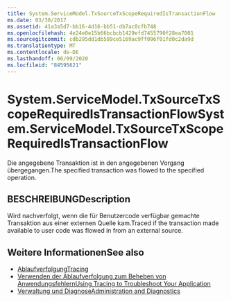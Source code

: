 ```yaml
---
title: System.ServiceModel.TxSourceTxScopeRequiredIsTransactionFlow
ms.date: 03/30/2017
ms.assetid: 41a3a5d7-bb16-4d16-bb51-db7ac0cfb748
ms.openlocfilehash: 4e24e0e15b66bcbcb1429efd7455790f28ea7001
ms.sourcegitcommit: cdb295dd1db589ce5169ac9ff096f01fd0c2da9d
ms.translationtype: MT
ms.contentlocale: de-DE
ms.lasthandoff: 06/09/2020
ms.locfileid: "84595621"
---
```

# <a name="systemservicemodeltxsourcetxscoperequiredistransactionflow"></a><span data-ttu-id="27b47-102">System.ServiceModel.TxSourceTxScopeRequiredIsTransactionFlow</span><span class="sxs-lookup"><span data-stu-id="27b47-102">System.ServiceModel.TxSourceTxScopeRequiredIsTransactionFlow</span></span>
<span data-ttu-id="27b47-103">Die angegebene Transaktion ist in den angegebenen Vorgang übergegangen.</span><span class="sxs-lookup"><span data-stu-id="27b47-103">The specified transaction was flowed to the specified operation.</span></span>  
  
## <a name="description"></a><span data-ttu-id="27b47-104">BESCHREIBUNG</span><span class="sxs-lookup"><span data-stu-id="27b47-104">Description</span></span>  
 <span data-ttu-id="27b47-105">Wird nachverfolgt, wenn die für Benutzercode verfügbar gemachte Transaktion aus einer externen Quelle kam.</span><span class="sxs-lookup"><span data-stu-id="27b47-105">Traced if the transaction made available to user code was flowed in from an external source.</span></span>  
  
## <a name="see-also"></a><span data-ttu-id="27b47-106">Weitere Informationen</span><span class="sxs-lookup"><span data-stu-id="27b47-106">See also</span></span>

- [<span data-ttu-id="27b47-107">Ablaufverfolgung</span><span class="sxs-lookup"><span data-stu-id="27b47-107">Tracing</span></span>](index.md)
- [<span data-ttu-id="27b47-108">Verwenden der Ablaufverfolgung zum Beheben von Anwendungsfehlern</span><span class="sxs-lookup"><span data-stu-id="27b47-108">Using Tracing to Troubleshoot Your Application</span></span>](using-tracing-to-troubleshoot-your-application.md)
- [<span data-ttu-id="27b47-109">Verwaltung und Diagnose</span><span class="sxs-lookup"><span data-stu-id="27b47-109">Administration and Diagnostics</span></span>](../index.md)
